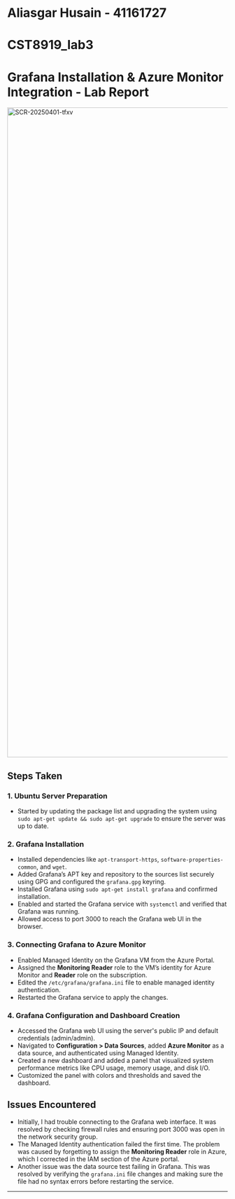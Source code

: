 # Aliasgar Husain - 41161727 
# CST8919_lab3


# Grafana Installation & Azure Monitor Integration - Lab Report

<img width="1483" alt="SCR-20250401-tfxv" src="https://github.com/user-attachments/assets/a6c636a9-ab80-45b2-baec-66234eccc113" />

## Steps Taken

### 1. Ubuntu Server Preparation
- Started by updating the package list and upgrading the system using `sudo apt-get update && sudo apt-get upgrade` to ensure the server was up to date.

### 2. Grafana Installation
- Installed dependencies like `apt-transport-https`, `software-properties-common`, and `wget`.
- Added Grafana’s APT key and repository to the sources list securely using GPG and configured the `grafana.gpg` keyring.
- Installed Grafana using `sudo apt-get install grafana` and confirmed installation.
- Enabled and started the Grafana service with `systemctl` and verified that Grafana was running.
- Allowed access to port 3000 to reach the Grafana web UI in the browser.

### 3. Connecting Grafana to Azure Monitor
- Enabled Managed Identity on the Grafana VM from the Azure Portal.
- Assigned the **Monitoring Reader** role to the VM’s identity for Azure Monitor and **Reader** role on the subscription.
- Edited the `/etc/grafana/grafana.ini` file to enable managed identity authentication.
- Restarted the Grafana service to apply the changes.

### 4. Grafana Configuration and Dashboard Creation
- Accessed the Grafana web UI using the server's public IP and default credentials (admin/admin).
- Navigated to **Configuration > Data Sources**, added **Azure Monitor** as a data source, and authenticated using Managed Identity.
- Created a new dashboard and added a panel that visualized system performance metrics like CPU usage, memory usage, and disk I/O.
- Customized the panel with colors and thresholds and saved the dashboard.

## Issues Encountered

- Initially, I had trouble connecting to the Grafana web interface. It was resolved by checking firewall rules and ensuring port 3000 was open in the network security group.
- The Managed Identity authentication failed the first time. The problem was caused by forgetting to assign the **Monitoring Reader** role in Azure, which I corrected in the IAM section of the Azure portal.
- Another issue was the data source test failing in Grafana. This was resolved by verifying the `grafana.ini` file changes and making sure the file had no syntax errors before restarting the service.

---
